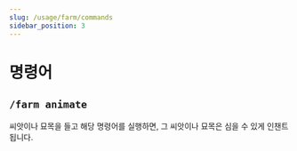 ```yaml
---
slug: /usage/farm/commands
sidebar_position: 3
---
```


# 명령어

## `/farm animate`
씨앗이나 묘목을 들고 해당 명령어를 실행하면, 그 씨앗이나 묘목은 심을 수 있게 인챈트 됩니다. 